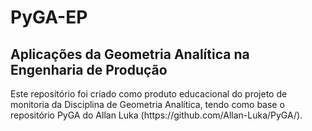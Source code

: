 # PyGA-EP
<h2>Aplicações da Geometria Analítica na Engenharia de Produção</h2>
Este repositório foi criado como produto educacional do projeto de monitoria da Disciplina de Geometria Analítica, tendo como base o repositório PyGA do Allan Luka (https://github.com/Allan-Luka/PyGA/).
